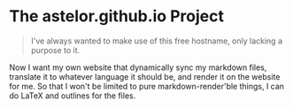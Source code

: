 # The astelor.github.io Project

> I've always wanted to make use of this free hostname, only lacking a purpose to it. 

Now I want my own website that dynamically sync my markdown files, translate it to whatever language it should be, and render it on the website for me. So that I won't be limited to pure markdown-render'ble things, I can do LaTeX and outlines for the files.
